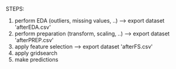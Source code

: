 STEPS:
1. perform EDA (outliers, missing values, ..) --> export dataset 'afterEDA.csv'
2. perform preparation (transform, scaling, ..) --> export dataset 'afterPREP.csv'
3. apply feature selection --> export dataset 'afterFS.csv'
4. apply gridsearch
5. make predictions